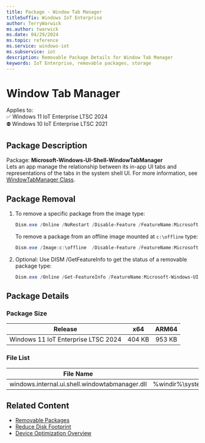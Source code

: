 ```yaml
---
title: Package - Window Tab Manager
titleSuffix: Windows IoT Enterprise
author: TerryWarwick
ms.author: twarwick
ms.date: 04/29/2024
ms.topic: reference
ms.service: windows-iot
ms.subservice: iot
description: Removable Package Details for Window Tab Manager
keywords: IoT Enterprise, removable packages, storage
---
```


# Window Tab Manager

Applies to:  
✅ Windows 11 IoT Enterprise LTSC 2024  
⛔ Windows 10 IoT Enterprise LTSC 2021

## Package Description

Package: **Microsoft-Windows-UI-Shell-WindowTabManager** </br> Lets an app manage the relationship between its in-app UI tabs and representations of the tabs in the system shell UI. For more information, see [WindowTabManager Class](/uwp/api/windows.ui.shell.windowtabmanager).

## Package Removal

1. To remove a specific package from the image type:

   ```powershell
   Dism.exe /Online /NoRestart /Disable-Feature /FeatureName:Microsoft-Windows-UI-Shell-WindowTabManager /PackageName:@Package
   ````

   To remove a package from an offline image mounted at `c:\offline` type:

   ```powershell
   Dism.exe /Image:c:\offline  /Disable-Feature /FeatureName:Microsoft-Windows-UI-Shell-WindowTabManager /PackageName:@Package
   ```

1. Optional: Use DISM /GetFeatureInfo to get the status of a removable package type:

   ```powershell
   Dism.exe /Online /Get-FeatureInfo /FeatureName:Microsoft-Windows-UI-Shell-WindowTabManager /PackageName:@Package
   ````

## Package Details

### Package Size

| Release                             |   x64     |    ARM64    |
|-------------------------------------|:---------:|:-----------:|
| Windows 11 IoT Enterprise LTSC 2024 | 404 KB    | 953 KB      |

### File List

| File Name | Installed Location |
|-----------|--------------------|
| windows.internal.ui.shell.windowtabmanager.dll | %windir%\system32\windows.internal.ui.shell.windowtabmanager.dll |

## Related Content

- [Removable Packages](/windows/iot/iot-enterprise/Optimize-Your-Device/Removable-Packages)
- [Reduce Disk Footprint](/windows/iot/iot-enterprise/Optimize-Your-Device/Reduce-Disk-Footprint)
- [Device Optimization Overview](/windows/iot/iot-enterprise/Optimize-Your-Device/Overview)
